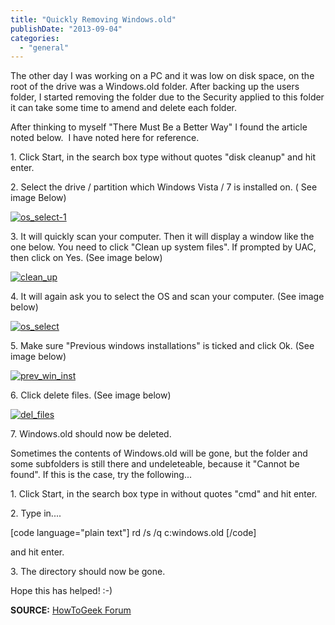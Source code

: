 ```yaml
---
title: "Quickly Removing Windows.old"
publishDate: "2013-09-04"
categories: 
  - "general"
---
```


The other day I was working on a PC and it was low on disk space, on the root of the drive was a Windows.old folder. After backing up the users folder, I started removing the folder due to the Security applied to this folder it can take some time to amend and delete each folder.

After thinking to myself "There Must Be a Better Way" I found the article noted below.  I have noted here for reference.

1\. Click Start, in the search box type without quotes "disk cleanup" and hit enter.

2\. Select the drive / partition which Windows Vista / 7 is installed on. ( See image Below)

[![os_select-1](/images/os_select-1.png)]()

3\. It will quickly scan your computer. Then it will display a window like the one below. You need to click "Clean up system files". If prompted by UAC, then click on Yes. (See image below)

[![clean_up](/images/clean_up.png)](https://ramblinggeek.co.uk/2013/09/quickly-removing-windows-old/clean_up/)

4\. It will again ask you to select the OS and scan your computer. (See image below)

[![os_select](/images/os_select.png)](https://ramblinggeek.co.uk/2013/09/quickly-removing-windows-old/os_select/)

5\. Make sure "Previous windows installations" is ticked and click Ok. (See image below)

[![prev_win_inst](/images/prev_win_inst.png)](https://ramblinggeek.co.uk/2013/09/quickly-removing-windows-old/prev_win_inst/)

6\. Click delete files. (See image below)

[![del_files](/images/del_files.png)](https://ramblinggeek.co.uk/2013/09/quickly-removing-windows-old/del_files/)

7\. Windows.old should now be deleted.

Sometimes the contents of Windows.old will be gone, but the folder and some subfolders is still there and undeleteable, because it "Cannot be found". If this is the case, try the following...

1\. Click Start, in the search box type in without quotes "cmd" and hit enter.

2\. Type in....

\[code language="plain text"\] rd /s /q c:windows.old \[/code\]

and hit enter.

3\. The directory should now be gone.

Hope this has helped! :-)

**SOURCE:** [HowToGeek Forum](https://www.howtogeek.com/forum/topic/how-to-delete-the-windowsold-folder)

